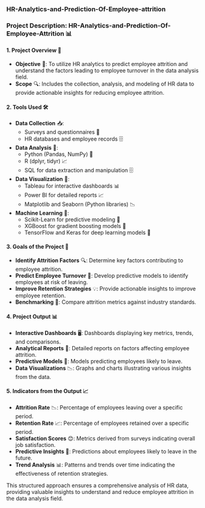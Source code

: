 ### HR-Analytics-and-Prediction-Of-Employee-attrition

### Project Description: HR-Analytics-and-Prediction-Of-Employee-Attrition 📊

#### 1. **Project Overview** 🏢
   - **Objective** 🎯: To utilize HR analytics to predict employee attrition and understand the factors leading to employee turnover in the data analysis field.
   - **Scope** 🔍: Includes the collection, analysis, and modeling of HR data to provide actionable insights for reducing employee attrition.

#### 2. **Tools Used** 🛠️
   - **Data Collection** 📥: 
     - Surveys and questionnaires 📝
     - HR databases and employee records 🗄️
   - **Data Analysis** 🧮:
     - Python (Pandas, NumPy) 🐍
     - R (dplyr, tidyr) 📈
     - SQL for data extraction and manipulation 🗄️
   - **Data Visualization** 🎨:
     - Tableau for interactive dashboards 📊
     - Power BI for detailed reports 📈
     - Matplotlib and Seaborn (Python libraries) 📉
   - **Machine Learning** 🤖:
     - Scikit-Learn for predictive modeling 🧠
     - XGBoost for gradient boosting models 🚀
     - TensorFlow and Keras for deep learning models 🧬

#### 3. **Goals of the Project** 🎯
   - **Identify Attrition Factors** 🔍: Determine key factors contributing to employee attrition.
   - **Predict Employee Turnover** 🔮: Develop predictive models to identify employees at risk of leaving.
   - **Improve Retention Strategies** 💡: Provide actionable insights to improve employee retention.
   - **Benchmarking** 📏: Compare attrition metrics against industry standards.

#### 4. **Project Output** 📊
   - **Interactive Dashboards** 🖥️: Dashboards displaying key metrics, trends, and comparisons.
   - **Analytical Reports** 📑: Detailed reports on factors affecting employee attrition.
   - **Predictive Models** 🤖: Models predicting employees likely to leave.
   - **Data Visualizations** 📉: Graphs and charts illustrating various insights from the data.

#### 5. **Indicators from the Output** 📈
   - **Attrition Rate** 📉: Percentage of employees leaving over a specific period.
   - **Retention Rate** 📈: Percentage of employees retained over a specific period.
   - **Satisfaction Scores** 😊: Metrics derived from surveys indicating overall job satisfaction.
   - **Predictive Insights** 🔮: Predictions about employees likely to leave in the future.
   - **Trend Analysis** 📊: Patterns and trends over time indicating the effectiveness of retention strategies.

This structured approach ensures a comprehensive analysis of HR data, providing valuable insights to understand and reduce employee attrition in the data analysis field.
